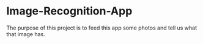# Image-Recognition-App
The purpose of this project is to feed this app some photos and tell us what that image has.
